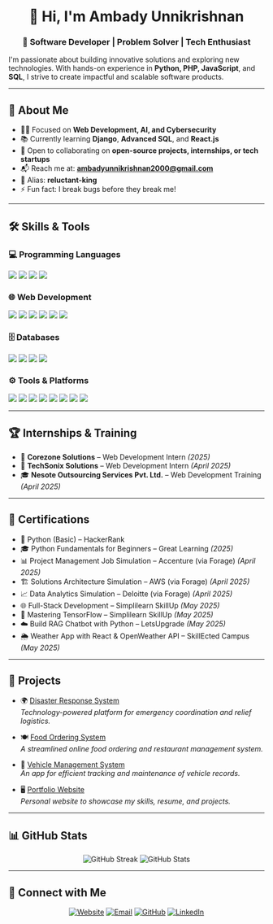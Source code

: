 <h1 align="center">👋 Hi, I'm Ambady Unnikrishnan</h1>
<h3 align="center">🚀 Software Developer | Problem Solver | Tech Enthusiast</h3>

I'm passionate about building innovative solutions and exploring new technologies. With hands-on experience in **Python, PHP, JavaScript**, and **SQL**, I strive to create impactful and scalable software products.

---

## 🔹 About Me  
- 👨‍💻 Focused on **Web Development, AI, and Cybersecurity**  
- 📚 Currently learning **Django**, **Advanced SQL**, and **React.js**  
- 🤝 Open to collaborating on **open-source projects, internships, or tech startups**  
- 📬 Reach me at: **ambadyunnikrishnan2000@gmail.com**  
- 👾 Alias: **reluctant-king**  
- ⚡ Fun fact: I break bugs before they break me!

---

## 🛠️ Skills & Tools  

### 💻 Programming Languages  
<p align="left">  
  <img src="https://img.shields.io/badge/Python-%2314354C.svg?logo=python&logoColor=white" />
  <img src="https://img.shields.io/badge/PHP-%23777BB4.svg?logo=php&logoColor=white" />
  <img src="https://img.shields.io/badge/JavaScript-%23F7DF1E.svg?logo=javascript&logoColor=black" />
  <img src="https://img.shields.io/badge/C++-%2300599C.svg?logo=c%2B%2B&logoColor=white" />
</p>

### 🌐 Web Development  
<p align="left"> 
  <img src="https://img.shields.io/badge/HTML5-%23E34F26.svg?logo=html5&logoColor=white" /> 
  <img src="https://img.shields.io/badge/CSS3-%231572B6.svg?logo=css3&logoColor=white" /> 
  <img src="https://img.shields.io/badge/Bootstrap-%23563D7C.svg?logo=bootstrap&logoColor=white" />
  <img src="https://img.shields.io/badge/TailwindCSS-%2338B2AC.svg?logo=tailwind-css&logoColor=white" /> 
  <img src="https://img.shields.io/badge/Django-%23092E20.svg?logo=django&logoColor=white" /> 
  <img src="https://img.shields.io/badge/React-%2361DAFB.svg?logo=react&logoColor=black" /> </p>

### 🗄️ Databases  
<p align="left">  
  <img src="https://img.shields.io/badge/MySQL-%2300f.svg?logo=mysql&logoColor=white" />
  <img src="https://img.shields.io/badge/SQLite-%2307405e.svg?logo=sqlite&logoColor=white" />
  <img src="https://img.shields.io/badge/SQLyog-%231572B6.svg?logo=datagrip&logoColor=white" />
  <img src="https://img.shields.io/badge/MongoDB-%2347A248.svg?logo=mongodb&logoColor=white" />
</p>

### ⚙️ Tools & Platforms  
<p align="left"> 
  <img src="https://img.shields.io/badge/VSCode-%23007ACC.svg?logo=visual-studio-code&logoColor=white" /> 
  <img src="https://img.shields.io/badge/PyCharm-%23000000.svg?logo=pycharm&logoColor=white" /> 
  <img src="https://img.shields.io/badge/Git-%23F05033.svg?logo=git&logoColor=white" /> 
  <img src="https://img.shields.io/badge/Linux-FCC624?logo=linux&logoColor=black" /> 
  <img src="https://img.shields.io/badge/Windows-0078D6?logo=windows&logoColor=white" /> 
  <img src="https://img.shields.io/badge/Microsoft%20Office-%23D83B01.svg?logo=microsoft-office&logoColor=white" /> 
  <img src="https://img.shields.io/badge/Docker-%230db7ed.svg?logo=docker&logoColor=white" /> 
  <img src="https://img.shields.io/badge/Jenkins-%23D24939.svg?logo=jenkins&logoColor=white" /> </p>

---

## 🏆 Internships & Training  

- 💼 **Corezone Solutions** – Web Development Intern _(2025)_  
- 💼 **TechSonix Solutions** – Web Development Intern _(April 2025)_  
- 🎓 **Nesote Outsourcing Services Pvt. Ltd.** – Web Development Training _(April 2025)_

---

## 📜 Certifications  
- 🐍 Python (Basic) – HackerRank  
- 🎓 Python Fundamentals for Beginners – Great Learning _(2025)_  
- 📊 Project Management Job Simulation – Accenture (via Forage) _(April 2025)_  
- 🏗️ Solutions Architecture Simulation – AWS (via Forage) _(April 2025)_  
- 📈 Data Analytics Simulation – Deloitte (via Forage) _(April 2025)_  
- 🌐 Full-Stack Development – Simplilearn SkillUp _(May 2025)_  
- 🤖 Mastering TensorFlow – Simplilearn SkillUp _(May 2025)_  
- ☁️ Build RAG Chatbot with Python – LetsUpgrade _(May 2025)_  
- 🌦️ Weather App with React & OpenWeather API – SkillEcted Campus _(May 2025)_

---

## 🚀 Projects  
- 🌍 [Disaster Response System](https://github.com/reluctant-king/Disaster-Response-System)  
  _Technology-powered platform for emergency coordination and relief logistics._

- 🍽️ [Food Ordering System](https://github.com/reluctant-king/food-ordering)  
  _A streamlined online food ordering and restaurant management system._

- 🚗 [Vehicle Management System](https://github.com/reluctant-king/vechile-management-system)  
  _An app for efficient tracking and maintenance of vehicle records._

- 🖥️ [Portfolio Website](https://github.com/reluctant-king/portfolio)  
  _Personal website to showcase my skills, resume, and projects._

---

## 📊 GitHub Stats  
<p align="center">
  <img src="https://github-readme-streak-stats.herokuapp.com/?user=reluctant-king&theme=algolia" alt="GitHub Streak" />
  <img src="https://github-readme-stats.vercel.app/api?username=reluctant-king&show_icons=true&count_private=true&theme=algolia" alt="GitHub Stats" />
</p>

---

## 🔗 Connect with Me  
<p align="center">
  <a href="https://ambadyunnikrishnan.netlify.app/"><img src="https://img.icons8.com/bubbles/50/000000/web.png" alt="Website" /></a>
  <a href="mailto:ambadyunnikrishnan2000@gmail.com"><img src="https://img.icons8.com/bubbles/50/000000/gmail.png" alt="Email" /></a>
  <a href="https://github.com/reluctant-king"><img src="https://img.icons8.com/bubbles/50/000000/github.png" alt="GitHub" /></a>
  <a href="https://www.linkedin.com/in/ambadyunnikrishnan"><img src="https://img.icons8.com/bubbles/50/000000/linkedin.png" alt="LinkedIn" /></a>
</p>
